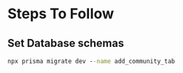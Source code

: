 # Steps To Follow

## Set Database schemas

``` cmd
npx prisma migrate dev --name add_community_tab
```
